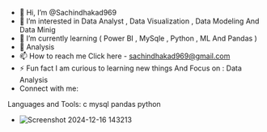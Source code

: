 - 👋 Hi, I’m @Sachindhakad969
- 👀 I’m interested in Data Analyst , Data Visualization , Data Modeling And Data Minig
- 🌱 I’m currently learning ( Power BI , MySqle , Python , ML And Pandas )
- 💞️ Analysis
- 📫 How to reach me Click here - sachindhakad969@gmail.com
- ⚡ Fun fact I am curious to learning new things And Focus  on : Data Analysis
- Connect with me:


Languages and Tools:
c mysql pandas python
- ![Screenshot 2024-12-16 143213](https://github.com/user-attachments/assets/42138bda-c018-48a5-beb0-52ca0824c719)


<!---
Sachindhakad969/Sachindhakad969 is a ✨ special ✨ repository because its `README.md` (this file) appears on your GitHub profile.
You can click the Preview link to take a look at your changes.
--->
